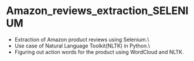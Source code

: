 # Amazon_reviews_extraction_SELENIUM
* Extraction of Amazon product reviews using Selenium.\
* Use case of Natural Language Toolkit(NLTK) in Python.\
* Figuring out action words for the product using WordCloud and NLTK.

